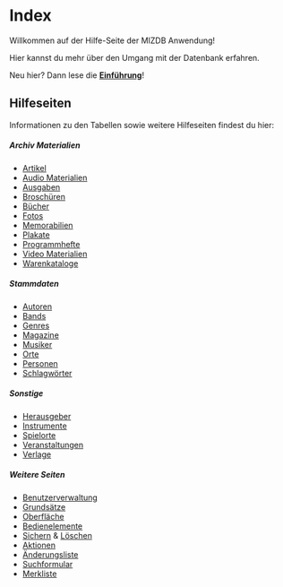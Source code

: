 # Index

Willkommen auf der Hilfe-Seite der MIZDB Anwendung!

Hier kannst du mehr über den Umgang mit der Datenbank erfahren.

Neu hier? Dann lese die **[Einführung](einfuehrung.md)**!

## Hilfeseiten

Informationen zu den Tabellen sowie weitere Hilfeseiten findest du hier:

<div markdown class="row row-cols-sm-3 row-cols-1 gx-5 mb-3 px-5">
<div markdown class="col p-3">

##### Archiv Materialien

* [Artikel](artikel.md)
* [Audio Materialien](audio.md)
* [Ausgaben](ausgabe.md)
* [Broschüren](broschuere.md)
* [Bücher](buch.md)
* [Fotos](foto.md)
* [Memorabilien](memorabilien.md)
* [Plakate](plakat.md)
* [Programmhefte](programmheft.md)
* [Video Materialien](video.md)
* [Warenkataloge](warenkatalog.md)

</div>
<div markdown class="col p-3">

##### Stammdaten

* [Autoren](autor.md)
* [Bands](band.md)
* [Genres](genre.md)
* [Magazine](magazin.md)
* [Musiker](musiker.md)
* [Orte](ort.md)
* [Personen](person.md)
* [Schlagwörter](schlagwort.md)

</div>
<div markdown class="col p-3">

##### Sonstige

* [Herausgeber](herausgeber.md)
* [Instrumente](instrument.md)
* [Spielorte](spielort.md)
* [Veranstaltungen](veranstaltung.md)
* [Verlage](verlag.md)

</div>
<div markdown class="col p-3">

##### Weitere Seiten

* [Benutzerverwaltung](benutzer.md)
* [Grundsätze](grundsaetze.md)
* [Oberfläche](oberflaeche.md)
* [Bedienelemente](bedienelement.md)
* [Sichern](sichern.md) & [Löschen](loeschen.md)
* [Aktionen](aktion.md)
* [Änderungsliste](aenderungsliste.md)
* [Suchformular](suchformular.md)
* [Merkliste](merkliste.md)

</div>
</div>
